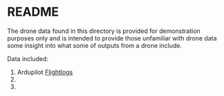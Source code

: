 # README
The drone data found in this directory is provided for demonstration purposes only and is intended to provide those unfamiliar with drone data some insight into what some of outputs from a drone include.

Data included:
1. Ardupilot [Flightlogs](./FlightLogs)
2. 
3. 
